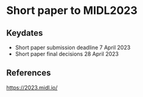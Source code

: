 # Short paper to MIDL2023

## Keydates
* Short paper submission deadline 7 April 2023
* Short paper final decisions 28 April 2023

## References 
https://2023.midl.io/

